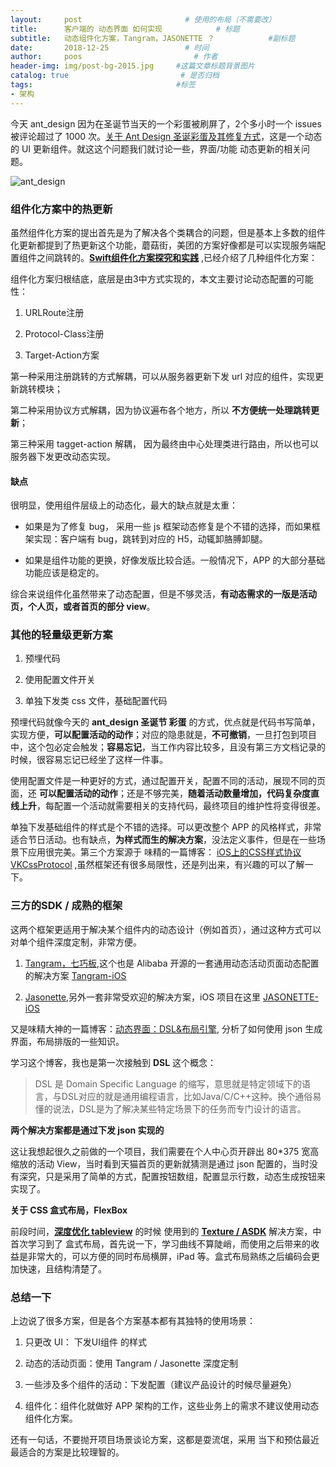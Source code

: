 ```yaml
---
layout:     post                       # 使用的布局（不需要改）
title:      客户端的 动态界面 如何实现            # 标题
subtitle:   动态组件化方案，Tangram，JASONETTE ？            #副标题
date:       2018-12-25                 # 时间
author:     poos                         # 作者
header-img: img/post-bg-2015.jpg     #这篇文章标题背景图片
catalog: true                         # 是否归档
tags:                                #标签
- 架构
---
```


今天 ant_design 因为在圣诞节当天的一个彩蛋被刷屏了，2个多小时一个 issues 被评论超过了 1000 次。[关于 Ant Design 圣诞彩蛋及其修复方式](https://github.com/ant-design/ant-design/issues/13848)，这是一个动态的 UI 更新组件。就这这个问题我们就讨论一些，界面/功能 动态更新的相关问题。

![ant_design](https://poos.github.io/img/ant_design.jpg)


### 组件化方案中的热更新

虽然组件化方案的提出首先是为了解决各个类耦合的问题，但是基本上多数的组件化更新都提到了热更新这个功能，蘑菇街，美团的方案好像都是可以实现服务端配置组件之间跳转的。**[Swift组件化方案探究和实践](https://poos.github.io/2018/10/10/Module/)** ,已经介绍了几种组件化方案：

组件化方案归根结底，底层是由3中方式实现的，本文主要讨论动态配置的可能性：

1. URLRoute注册

2. Protocol-Class注册

3. Target-Action方案

第一种采用注册跳转的方式解耦，可以从服务器更新下发 url 对应的组件，实现更新跳转模块；

第二种采用协议方式解耦，因为协议遍布各个地方，所以 **不方便统一处理跳转更新**；

第三种采用 tagget-action 解耦， 因为最终由中心处理类进行路由，所以也可以服务器下发更改动态实现。

#### 缺点

很明显，使用组件层级上的动态化，最大的缺点就是太重：

- 如果是为了修复 bug， 采用一些 js 框架动态修复是个不错的选择，而如果框架实现：客户端有 bug，跳转到对应的 H5，动辄卸胳膊卸腿。

- 如果是组件功能的更换，好像发版比较合适。一般情况下，APP 的大部分基础功能应该是稳定的。

综合来说组件化虽然带来了动态配置，但是不够灵活，**有动态需求的一版是活动页，个人页，或者首页的部分 view**。

### 其他的轻量级更新方案

1. 预埋代码

2. 使用配置文件开关

3. 单独下发类 css 文件，基础配置代码

预埋代码就像今天的 **ant_design 圣诞节 彩蛋** 的方式，优点就是代码书写简单，实现方便，**可以配置活动的动作**；对应的隐患就是，**不可撤销**，一旦打包到项目中，这个包必定会触发；**容易忘记**，当工作内容比较多，且没有第三方文档记录的时候，很容易忘记已经坐了这样一件事。

使用配置文件是一种更好的方式，通过配置开关，配置不同的活动，展现不同的页面，还 **可以配置活动的动作**；还是不够完美，**随着活动数量增加，代码复杂度直线上升**，每配置一个活动就需要相关的支持代码，最终项目的维护性将变得很差。

单独下发基础组件的样式是个不错的选择。可以更改整个 APP 的风格样式，非常适合节日活动。也有缺点，**为样式而生的解决方案**，没法定义事件，但是在一些场景下应用很完美。第三个方案源于 味精的一篇博客： [iOS上的CSS样式协议 VKCssProtocol](http://awhisper.github.io/2016/11/01/cssprotocol/) ,虽然框架还有很多局限性，还是列出来，有兴趣的可以了解一下。

### 三方的SDK / 成熟的框架

这两个框架更适用于解决某个组件内的动态设计（例如首页），通过这种方式可以对单个组件深度定制，非常方便。

1. [Tangram，七巧板](http://tangram.pingguohe.net/),这个也是 Alibaba 开源的一套通用动态活动页面动态配置的解决方案 [Tangram-iOS](https://github.com/alibaba/Tangram-iOS)

2. [Jasonette](http://jasonette.com/),另外一套非常受欢迎的解决方案，iOS 项目在这里 [JASONETTE-iOS
](https://github.com/Jasonette/JASONETTE-iOS)

又是味精大神的一篇博客：[动态界面：DSL&布局引擎](http://awhisper.github.io/2017/05/01/DSLandLayoutEngine/), 分析了如何使用 json 生成界面，布局排版的一些知识。


学习这个博客，我也是第一次接触到 **DSL** 这个概念：

> DSL 是 Domain Specific Language 的缩写，意思就是特定领域下的语言，与DSL对应的就是通用编程语言，比如Java/C/C++这种。换个通俗易懂的说法，DSL是为了解决某些特定场景下的任务而专门设计的语言。

**两个解决方案都是通过下发 json 实现的**

这让我想起很久之前做的一个项目，我们需要在个人中心页开辟出 80*375 宽高缩放的活动 View，当时看到天猫首页的更新就猜测是通过 json 配置的，当时没有深究，只是采用了简单的方式，配置按钮数组，配置显示行数，动态生成按钮来实现了。

**关于 CSS 盒式布局，FlexBox**

前段时间，**[深度优化 tableview](https://poos.github.io/2018/11/20/TableView/)** 的时候 使用到的 **[Texture / ASDK](https://poos.github.io/2018/08/08/Texture/)** 解决方案，中首次学习到了 盒式布局，首先说一下，学习曲线不算陡峭，而使用之后带来的收益是非常大的，可以方便的同时布局横屏，iPad 等。盒式布局熟练之后编码会更加快速，且结构清楚了。

### 总结一下

上边说了很多方案，但是各个方案基本都有其独特的使用场景：

1. 只更改 UI： 下发UI组件 的样式

2. 动态的活动页面：使用 Tangram / Jasonette 深度定制

3. 一些涉及多个组件的活动：下发配置（建议产品设计的时候尽量避免）

4. 组件化：组件化就做好 APP 架构的工作，这些业务上的需求不建议使用动态组件化方案。

还有一句话，不要抛开项目场景谈论方案，这都是耍流氓，采用 当下和预估最近 最适合的方案是比较理智的。
